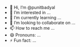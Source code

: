 - 👋 Hi, I’m @punitbadyal
- 👀 I’m interested in ...
- 🌱 I’m currently learning ...
- 💞️ I’m looking to collaborate on ...
- 📫 How to reach me ...
- 😄 Pronouns: ...
- ⚡ Fun fact: ...

<!---
punitbadyal/punitbadyal is a ✨ special ✨ repository because its `README.md` (this file) appears on your GitHub profile.
You can click the Preview link to take a look at your changes.
--->
